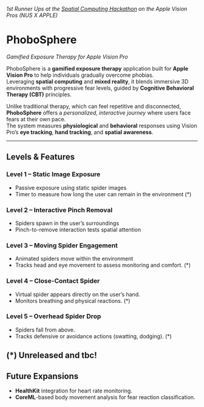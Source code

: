 _1st Runner Ups at the [Spatial Computing Hackathon](http://swiftin.sg/spatial) on the Apple Vision Pros (NUS X APPLE)_

# **PhoboSphere**  
*Gamified Exposure Therapy for Apple Vision Pro*  

PhoboSphere is a **gamified exposure therapy** application built for **Apple Vision Pro** to help individuals gradually overcome phobias.  
Leveraging **spatial computing** and **mixed reality**, it blends immersive 3D environments with progressive fear levels, guided by **Cognitive Behavioral Therapy (CBT)** principles.  

Unlike traditional therapy, which can feel repetitive and disconnected, **PhoboSphere** offers a *personalized, interactive journey* where users face fears at their own pace.  
The system measures **physiological** and **behavioral** responses using Vision Pro’s **eye tracking**, **hand tracking**, and **spatial awareness**.  

---

## **Levels & Features**

### **Level 1 – Static Image Exposure**
- Passive exposure using static spider images 
- Timer to measure how long the user can remain in the environment (*)

### **Level 2 – Interactive Pinch Removal**
- Spiders spawn in the user’s surroundings 
- Pinch-to-remove interaction tests spatial attention 

### **Level 3 – Moving Spider Engagement**
- Animated spiders move within the environment 
- Tracks head and eye movement to assess monitoring and comfort. (*)

### **Level 4 – Close-Contact Spider**
- Virtual spider appears directly on the user’s hand.  
- Monitors breathing and physical reactions.  (*)

### **Level 5 – Overhead Spider Drop**
- Spiders fall from above.  
- Tracks defensive or avoidance actions (swatting, dodging).  (*)

(*) Unreleased and tbc!
---

## **Future Expansions**
- **HealthKit** integration for heart rate monitoring.  
- **CoreML**-based body movement analysis for fear reaction classification.  
